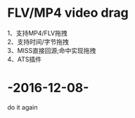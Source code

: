 # FLV/MP4 video drag
1、支持MP4/FLV拖拽  
2、支持时间/字节拖拽  
3、MISS直接回源;命中实现拖拽  
4、ATS插件  

# -2016-12-08-  
do it again
